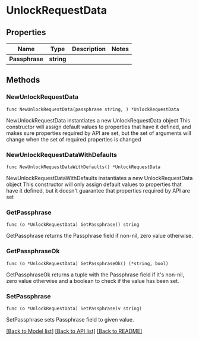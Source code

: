 # UnlockRequestData

## Properties

Name | Type | Description | Notes
------------ | ------------- | ------------- | -------------
**Passphrase** | **string** |  | 

## Methods

### NewUnlockRequestData

`func NewUnlockRequestData(passphrase string, ) *UnlockRequestData`

NewUnlockRequestData instantiates a new UnlockRequestData object
This constructor will assign default values to properties that have it defined,
and makes sure properties required by API are set, but the set of arguments
will change when the set of required properties is changed

### NewUnlockRequestDataWithDefaults

`func NewUnlockRequestDataWithDefaults() *UnlockRequestData`

NewUnlockRequestDataWithDefaults instantiates a new UnlockRequestData object
This constructor will only assign default values to properties that have it defined,
but it doesn't guarantee that properties required by API are set

### GetPassphrase

`func (o *UnlockRequestData) GetPassphrase() string`

GetPassphrase returns the Passphrase field if non-nil, zero value otherwise.

### GetPassphraseOk

`func (o *UnlockRequestData) GetPassphraseOk() (*string, bool)`

GetPassphraseOk returns a tuple with the Passphrase field if it's non-nil, zero value otherwise
and a boolean to check if the value has been set.

### SetPassphrase

`func (o *UnlockRequestData) SetPassphrase(v string)`

SetPassphrase sets Passphrase field to given value.



[[Back to Model list]](../README.md#documentation-for-models) [[Back to API list]](../README.md#documentation-for-api-endpoints) [[Back to README]](../README.md)


